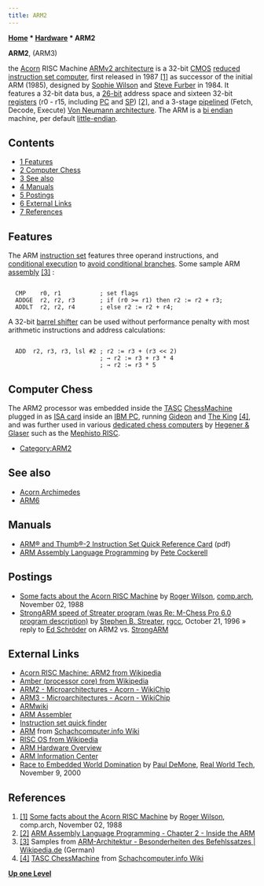 ```yaml
---
title: ARM2
---
```

**[Home](Home "Home") * [Hardware](Hardware "Hardware") * ARM2**

**ARM2**, (ARM3)

the [Acorn](index.php?title=Acorn_Computers_Ltd&action=edit&redlink=1 "Acorn Computers Ltd (page does not exist)") RISC Machine [ARMv2 architecture](https://en.wikipedia.org/wiki/List_of_ARM_microarchitectures) is a 32-bit [CMOS](https://en.wikipedia.org/wiki/CMOS) [reduced instruction set computer](https://en.wikipedia.org/wiki/Reduced_instruction_set_computer), first released in 1987 <a id="cite-note-1" href="#cite-ref-1">[1]</a> as successor of the initial ARM (1985), designed by [Sophie Wilson](https://en.wikipedia.org/wiki/Sophie_Wilson) and [Steve Furber](https://en.wikipedia.org/wiki/Steve_Furber) in 1984. It features a 32-bit data bus, a [26-bit](https://en.wikipedia.org/wiki/26-bit) address space and sixteen 32-bit [registers](https://en.wikipedia.org/wiki/Processor_register) (r0 - r15, including [PC](https://en.wikipedia.org/wiki/Program_counter) and [SP](https://en.wikipedia.org/wiki/Call_stack#Structure)) <a id="cite-note-2" href="#cite-ref-2">[2]</a>, and a 3-stage [pipelined](https://en.wikipedia.org/wiki/Instruction_pipeline) (Fetch, Decode, Execute) [Von Neumann architecture](https://en.wikipedia.org/wiki/Von_Neumann_architecture).
The ARM is a [bi endian](Endianness "Endianness") machine, per default [little-endian](Little-endian "Little-endian").

## Contents

- [1 Features](#features)
- [2 Computer Chess](#computer-chess)
- [3 See also](#see-also)
- [4 Manuals](#manuals)
- [5 Postings](#postings)
- [6 External Links](#external-links)
- [7 References](#references)

## Features

The ARM [instruction set](https://en.wikipedia.org/wiki/Instruction_set) features three operand instructions, and [conditional execution](https://en.wikipedia.org/wiki/ARM_architecture#Conditional_execution) to [avoid conditional branches](Avoiding_Branches "Avoiding Branches"). Some sample ARM [assembly](Assembly "Assembly") <a id="cite-note-3" href="#cite-ref-3">[3]</a> :

```

  CMP    r0, r1           ; set flags
  ADDGE  r2, r2, r3       ; if (r0 >= r1) then r2 := r2 + r3;
  ADDLT  r2, r2, r4       ; else r2 := r2 + r4;

```

A 32-bit [barrel shifter](https://en.wikipedia.org/wiki/Barrel_shifter) can be used without performance penalty with most arithmetic instructions and address calculations:

```

  ADD  r2, r3, r3, lsl #2 ; r2 := r3 + (r3 << 2)
                          ; → r2 := r3 + r3 * 4
                          ; → r2 := r3 * 5 

```

## Computer Chess

The ARM2 processor was embedded inside the [TASC](TASC "TASC") [ChessMachine](ChessMachine "ChessMachine") plugged in as [ISA card](https://en.wikipedia.org/wiki/ISA_bus) inside an [IBM PC](IBM_PC "IBM PC"), running [Gideon](Gideon "Gideon") and [The King](The_King "The King") <a id="cite-note-4" href="#cite-ref-4">[4]</a>, and was further used in various [dedicated chess computers](Dedicated_Chess_Computers "Dedicated Chess Computers") by [Hegener & Glaser](Hegener_%26_Glaser "Hegener & Glaser") such as the [Mephisto RISC](Mephisto_RISC "Mephisto RISC").

- [Category:ARM2](Category:ARM2 "Category:ARM2")

## See also

- [Acorn Archimedes](Acorn_Archimedes "Acorn Archimedes")
- [ARM6](ARM6 "ARM6")

## Manuals

- [ARM® and Thumb®-2 Instruction Set Quick Reference Card](http://infocenter.arm.com/help/topic/com.arm.doc.qrc0001m/QRC0001_UAL.pdf) (pdf)
- [ARM Assembly Language Programming](http://www.peter-cockerell.net/aalp/html/frames.html) by [Pete Cockerell](http://www.peter-cockerell.net/)

## Postings

- [Some facts about the Acorn RISC Machine](https://groups.google.com/d/msg/comp.arch/hPsDLEPf2eo/nvJR_d7nnyYJ) by [Roger Wilson](https://en.wikipedia.org/wiki/Sophie_Wilson), [comp.arch](https://groups.google.com/forum/#!forum/comp.arch), November 02, 1988
- [StrongARM speed of Streater program (was Re: M-Chess Pro 6.0 program description)](https://groups.google.com/forum/#!msg/rec.games.chess.computer/LN4AMZzpvJE/7_s4MVp7C2UJ) by [Stephen B. Streater](Stephen_B._Streater "Stephen B. Streater"), [rgcc](Computer_Chess_Forums "Computer Chess Forums"), October 21, 1996 » reply to [Ed Schröder](Ed_Schroder "Ed Schroder") on ARM2 vs. [StrongARM](index.php?title=StrongARM&action=edit&redlink=1 "StrongARM (page does not exist)")

## External Links

- [Acorn RISC Machine: ARM2 from Wikipedia](https://en.wikipedia.org/wiki/ARM_architecture#Acorn_RISC_Machine:_ARM2)
- [Amber (processor core) from Wikipedia](https://en.wikipedia.org/wiki/Amber_%28processor_core%29)
- [ARM2 - Microarchitectures - Acorn - WikiChip](https://en.wikichip.org/wiki/acorn/microarchitectures/arm2)
- [ARM3 - Microarchitectures - Acorn - WikiChip](https://en.wikichip.org/wiki/acorn/microarchitectures/arm3)
- [ARMwiki](http://www.heyrick.co.uk/armwiki/Home)
- [ARM Assembler](http://www.heyrick.co.uk/assembler/)
- [Instruction set quick finder](http://www.heyrick.co.uk/assembler/qfinder.html)
- [ARM](https://www.schach-computer.info/wiki/index.php/ARM) from [Schachcomputer.info Wiki](https://www.schach-computer.info/wiki/index.php/Hauptseite_En)
- [RISC OS from Wikipedia](https://en.wikipedia.org/wiki/RISC_OS)
- [ARM Hardware Overview](https://www.riscosopen.org/wiki/documentation/show/ARM%20Hardware%20Overview)
- [ARM Information Center](http://infocenter.arm.com/help/index.jsp)
- [Race to Embedded World Domination](https://www.realworldtech.com/arms-race/ARM%E2%80%99s) by [Paul DeMone](https://www.realworldtech.com/author/pdemone/), [Real World Tech](https://www.realworldtech.com/), November 9, 2000

## References

1. <a id="cite-ref-1" href="#cite-note-1">[1]</a> [Some facts about the Acorn RISC Machine](https://groups.google.com/forum/#!msg/comp.arch/hPsDLEPf2eo/nvJR_d7nnyYJ) by [Roger Wilson](https://en.wikipedia.org/wiki/Sophie_Wilson), comp.arch, November 02, 1988
1. <a id="cite-ref-2" href="#cite-note-2">[2]</a> [ARM Assembly Language Programming - Chapter 2 - Inside the ARM](http://www.peter-cockerell.net/aalp/html/ch-2.html)
1. <a id="cite-ref-3" href="#cite-note-3">[3]</a> Samples from [ARM-Architektur - Besonderheiten des Befehlssatzes | Wikipedia.de](https://de.wikipedia.org/wiki/ARM-Architektur#Besonderheiten_des_Befehlssatzes) (German)
1. <a id="cite-ref-4" href="#cite-note-4">[4]</a> [TASC ChessMachine](https://www.schach-computer.info/wiki/index.php/TASC_ChessMachine) from [Schachcomputer.info Wiki](https://www.schach-computer.info/wiki/index.php/Hauptseite_En)

**[Up one Level](Hardware "Hardware")**


